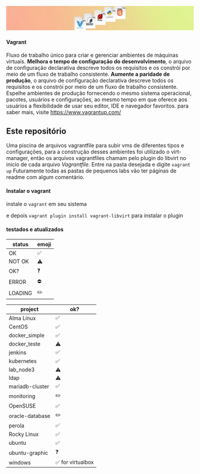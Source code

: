 ![imagem](.asciiart/capa.jpg)
#### Vagrant
Fluxo de trabalho único para criar e gerenciar ambientes de máquinas virtuais. **Melhora o tempo de configuração do desenvolvimento**, o arquivo de configuração declarativa descreve todos os requisitos e os constrói por meio de um fluxo de trabalho consistente. **Aumente a paridade de produção**, o arquivo de configuração declarativa descreve todos os requisitos e os constrói por meio de um fluxo de trabalho consistente. Espelhe ambientes de produção fornecendo o mesmo sistema operacional, pacotes, usuários e configurações, ao mesmo tempo em que oferece aos usuários a flexibilidade de usar seu editor, IDE e navegador favoritos. para saber mais, visite https://www.vagrantup.com/

## Este repositório
Uma piscina de arquivos vagrantfile para subir vms de diferentes tipos e configurações, para a construção desses ambientes foi utilizado o virt-manager, então os arquivos vagrantfiles chamam pelo plugin do libvirt no inicio de cada arquivo *Vagrantfile*. Entre na pasta desejada e digite `vagrant up`
Futuramente todas as pastas de pequenos labs vão ter páginas de readme com algum comentário.

#### Instalar o vagrant
instale o `vagrant` em seu sistema

e depois `vagrant plugin install vagrant-libvirt` para instalar o plugin

#### testados e atualizados

| status | emoji |
| --- | --- |
| OK | ✅ |
| NOT OK | ⚠️ |
| OK? | ❓ |
| ERROR | ⛔ |
| LOADING | ✏️ |


| project | ok? |
| --- | --- |
| Alma Linux | ✅ |
| CentOS | ✅ |
| docker_simple | ✅ |
| docker_teste | ⚠️ |
| jenkins | ✅ |
| kubernetes | ✅ |
| lab_node3 | ⚠️ |
| ldap | ⚠️ |
| mariadb-cluster | ✅ |
| monitoring | ✏️ |
| OpenSUSE | ✅ |
| oracle-database | ✏️ |
| perola | ✅ |
| Rocky Linux | ✅ |
| ubuntu | ✅ |
| ubuntu-graphic | ❓ |
| windows | ✅ for virtualbox |
